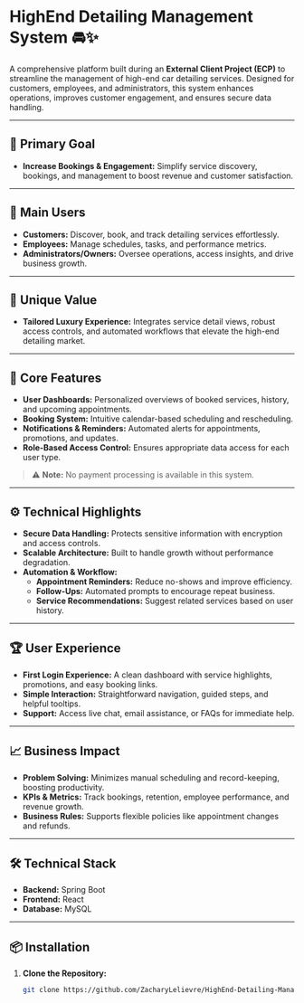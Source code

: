 # **HighEnd Detailing Management System** 🚘✨

A comprehensive platform built during an **External Client Project (ECP)** to streamline the management of high-end car detailing services. Designed for customers, employees, and administrators, this system enhances operations, improves customer engagement, and ensures secure data handling.

---

## 🎯 **Primary Goal**

- **Increase Bookings & Engagement:** Simplify service discovery, bookings, and management to boost revenue and customer satisfaction.

---

## 👥 **Main Users**

- **Customers:** Discover, book, and track detailing services effortlessly.
- **Employees:** Manage schedules, tasks, and performance metrics.
- **Administrators/Owners:** Oversee operations, access insights, and drive business growth.

---

## 💎 **Unique Value**

- **Tailored Luxury Experience:** Integrates service detail views, robust access controls, and automated workflows that elevate the high-end detailing market.

---

## 🔑 **Core Features**

- **User Dashboards:** Personalized overviews of booked services, history, and upcoming appointments.
- **Booking System:** Intuitive calendar-based scheduling and rescheduling.
- **Notifications & Reminders:** Automated alerts for appointments, promotions, and updates.
- **Role-Based Access Control:** Ensures appropriate data access for each user type.

> ⚠️ **Note:** No payment processing is available in this system.

---

## ⚙️ **Technical Highlights**

- **Secure Data Handling:** Protects sensitive information with encryption and access controls.
- **Scalable Architecture:** Built to handle growth without performance degradation.
- **Automation & Workflow:**
  - **Appointment Reminders:** Reduce no-shows and improve efficiency.
  - **Follow-Ups:** Automated prompts to encourage repeat business.
  - **Service Recommendations:** Suggest related services based on user history.

---

## 🏆 **User Experience**

- **First Login Experience:** A clean dashboard with service highlights, promotions, and easy booking links.
- **Simple Interaction:** Straightforward navigation, guided steps, and helpful tooltips.
- **Support:** Access live chat, email assistance, or FAQs for immediate help.

---

## 📈 **Business Impact**

- **Problem Solving:** Minimizes manual scheduling and record-keeping, boosting productivity.
- **KPIs & Metrics:** Track bookings, retention, employee performance, and revenue growth.
- **Business Rules:** Supports flexible policies like appointment changes and refunds.

---

## 🛠 **Technical Stack**

- **Backend:** Spring Boot
- **Frontend:** React
- **Database:** MySQL

---

## 📦 **Installation**

1. **Clone the Repository:**
   ```bash
   git clone https://github.com/ZacharyLelievre/HighEnd-Detailing-Management-System.git
   ```
